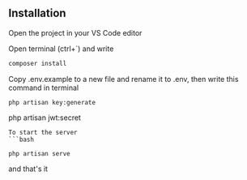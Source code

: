 
## Installation

Open the project in your VS Code editor 

Open terminal (ctrl+`) and write 
```bash
composer install
```
Copy .env.example to a new file and rename it to .env, then write this command in terminal 
```
php artisan key:generate
```
php artisan jwt:secret
```
To start the server 
```bash

php artisan serve
```


and that's it 

